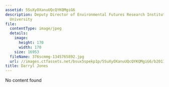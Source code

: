 ```yaml
---
assetid: 5SuXyOXanuUQcQYKQMgiG6
description: Deputy Director of Environmental Futures Research Institute, Griffith
  University
file:
  contentType: image/jpeg
  details:
    image:
      height: 170
      width: 170
    size: 16953
  fileName: 376scmmg-1345765892.jpg
  url: //images.ctfassets.net/bsux5spekp1p/5SuXyOXanuUQcQYKQMgiG6/b2011b497ec28758f0a804f2611811f1/376scmmg-1345765892.jpg
title: Darryl Jones
---
```

No content found